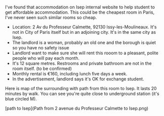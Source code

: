 I've found that accommodation on Isep internal website to help student to get affordable accommodation. This could be the cheapest room in Paris, I've never seen such similar rooms so cheap.

* Location: 2 Av du Professeur Calmette, 92130 Issy-les-Moulineaux. It's not in City of Paris itself but in an adjoining city. It's in the same city as Isep.
* The landlord is a woman, probably an old one and the borough is quiet so you have no safety issue
* Landlord want to make sure she will rent this rooom to a pleasant, polite people who will pay each month.
* It's 12 square metres. Restrooms and private bathroom are not in the room itself. (to be confirmed)
* Monthly rental is €160, including lunch five days a week.
* In the advertisement, landlord says it's OK for exchange student.

Here is map of the surrounding with path from this room to Isep. It lasts 20 minutes by walk. You can see you're quite close to underground station (it's blue circled M).

[path to Isep](Path from 2 avenue du Professeur Calmette to Isep.png)
